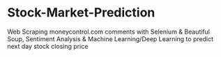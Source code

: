 # Stock-Market-Prediction
Web Scraping moneycontrol.com comments with Selenium &amp; Beautiful Soup, Sentiment Analysis &amp; Machine Learning/Deep Learning to predict next day stock closing price
